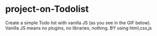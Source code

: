 # project-on-Todolist
Create a simple Todo list with vanilla JS (as you see in the GIF below). Vanilla JS means no plugins, no libraries, nothing.
BY using html,css,js

